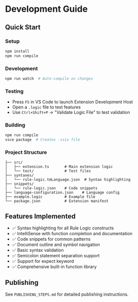 # Development Guide

## Quick Start

### Setup
```bash
npm install
npm run compile
```

### Development
```bash
npm run watch  # Auto-compile on changes
```

### Testing
- Press `F5` in VS Code to launch Extension Development Host
- Open a `.logic` file to test features
- Use `Ctrl+Shift+P` → "Validate Logic File" to test validation

### Building
```bash
npm run compile
vsce package  # Creates .vsix file
```

### Project Structure
```
├── src/
│   ├── extension.ts       # Main extension logic
│   └── test/              # Test files
├── syntaxes/
│   └── rule-logic.tmLanguage.json  # Syntax highlighting
├── snippets/
│   └── rule-logic.json    # Code snippets
├── language-configuration.json    # Language config
├── example.logic          # Example file
└── package.json           # Extension manifest
```

## Features Implemented

- ✅ Syntax highlighting for all Rule Logic constructs
- ✅ IntelliSense with function completion and documentation
- ✅ Code snippets for common patterns
- ✅ Document outline and symbol navigation
- ✅ Basic syntax validation
- ✅ Semicolon statement separation support
- ✅ Support for expect keyword
- ✅ Comprehensive built-in function library

## Publishing

See `PUBLISHING_STEPS.md` for detailed publishing instructions.